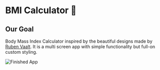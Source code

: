 # BMI Calculator 💪

## Our Goal

Body Mass Index Calculator inspired by the beautiful designs made by [Ruben Vaalt](https://dribbble.com/shots/4585382-Simple-BMI-Calculator). It is a multi screen app with simple functionality but full-on custom styling.

![Finished App](https://github.com/londonappbrewery/Images/blob/master/bmi-calc-demo.gif)
